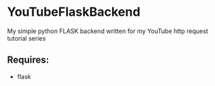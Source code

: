 # YouTubeFlaskBackend
My simple python FLASK backend written for my YouTube http request tutorial series

## Requires:
- flask
